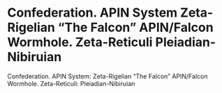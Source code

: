 # Confederation. APIN System Zeta-Rigelian “The Falcon” APIN/Falcon Wormhole. Zeta-Reticuli Pleiadian-Nibiruian

Confederation. APIN System: Zeta-Rigelian “The Falcon” APIN/Falcon Wormhole. Zeta-Reticuli: Pleiadian-Nibiruian